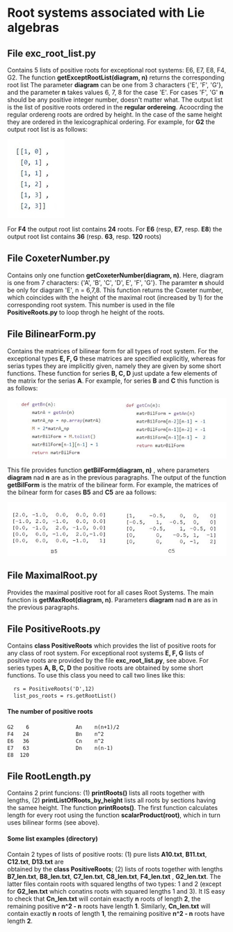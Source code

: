 #  Root systems associated with Lie algebras

## File __exc_root_list.py__ 
  Contains 5 lists of positive roots for exceptional root systems:
  E6, E7, E8, F4, G2.  The function __getExceptRootList(diagram, n)__ returns the corresponding root list
  The parameter __diagram__ can be one from 3 characters {'E', 'F', 'G'}, and the parameter __n__ takes values
  6, 7, 8 for the case 'E'.  For cases 'F', 'G' __n__ should be any positive integer number, doesn't matter what.
  The output list is the list of positive roots ordered in the __regular ordereing__. Acoocrding the
  regular ordereng roots are ordred by height. In the case of the same height they are ordered in the lexicographical
  ordering. For example, for **G2** the output root list is as follows:
  
![](imgs/G2_root_list.png)

   For **F4** the output root list contains **24** roots.
   For **E6** (resp, **E7**, resp. **E8**) the output root list contains **36** (resp. **63**, resp. **120** roots)

##  File __CoxeterNumber.py__ 
   Contains only one function __getCoxeterNumber(diagram, n)__.
   Here, diagram is one from 7 characters: {'A', 'B', 'C', 'D', E', 'F', 'G'}.  The paramter __n__ should be only
   for diagram 'E', n = 6,7,8. This function returns  the Coxeter number, which coincides with the height  of the
   maximal root (increased by 1) for the corresponding root system. This number is used in the file
   __PositiveRoots.py__ to loop throgh he height of the roots.

##  File __BilinearForm.py__ 
   Contains the matrices of bilinear form for all types of root system. For the exceptional types
   __E, F, G__  these matrices are specified explicitly, whereas for serias types they are implicitly given, namely they are
   given by some short functions. These function for series __B, C, D__ just update a few elements of the matrix for the
   serias __A__.  For example, for series __B__ and  __C__ this function is as follows:

   ![](imgs/getBn_getCn.jpg)

   This file provides function __getBilForm(diagram, n)__ , where parameters __diagram__ nad __n__ are as in the previous 
   paragraphs. The output of the function __getBilForm__ is the matrix of the bilinear form. For example, the matrices
   of the bilnear form for cases __B5__ and __C5__ are aa follows: 
   
   ![](imgs/matr_B5_C5.JPG)

## File MaximalRoot.py 
   Provides the maximal positive root for all cases Root Systems. The main function is
   __getMaxRoot(diagram, n)__.  Parameters __diagram__ nad __n__ are as in the previous paragraphs.

## File __PositiveRoots.py__  
  Contains  __class PositiveRoots__ which provides the list of positive roots for any class
  of root system. For exceptional root systems __E, F, G__  lists of positive roots are provided by the file __exc_root_list.py__,
  see above.  For series types __A, B, C, D__ the positive roots are obtained by some short functions. To use this class
  you need to call two lines like this:

      rs = PositiveRoots('D',12)
      list_pos_roots = rs.getRootList()

#### The number of positive roots

    G2    6               An    n(n+1)/2    
    F4   24               Bn    n^2    
    E6   36               Cn    n^2    
    E7   63               Dn    n(n-1)    
    E8  120
     
 ## File RootLength.py 
   Contains 2 print funcions: (1) __printRoots()__ lists all roots together with lengths, (2) __printListOfRoots_by_height__
   lists all roots by sections having the samee height.  The function __printRoots()__.  The first function calculates length
   for every root using the function __scalarProduct(root)__, which in turn uses bilinear forms (see above). 

#### Some list examples (directory)
   Contain 2 types of lists of positive roots: (1) pure lists __A10.txt__, __B11.txt__, __C12.txt__, __D13.txt__ are  
   obtained by the __class PositiveRoots__; (2) lists of roots together with lengths __B7_len.txt__, __B8_len.txt__, 
   __C7_len.txt__,  __C8_len.txt__, __F4_len.txt__ , __G2_len.txt__. The latter files contain roots with squared lengths
   of two types: 1 and 2 (except for __G2_len.txt__ which conatins roots with squared lengths 1 and 3).  It IS easy to check 
   that __Cn_len.txt__ will contain exactly __n__ roots of length __2__, the remaining positive __n^2 - n__ roots have
   length __1__. Similarly, __Cn_len.txt__ will contain exactly __n__ roots of length __1__,  the remaining positive 
   __n^2 - n__ roots have length __2__.
  
     


  
  
   
